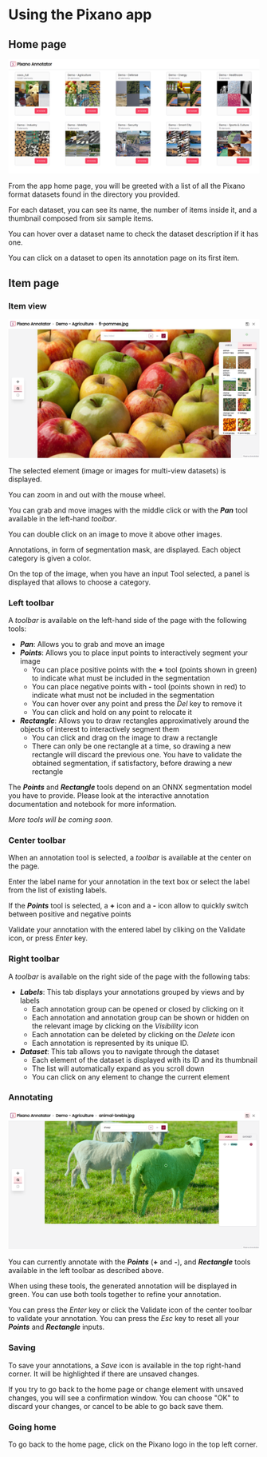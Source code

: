 [comment]: <> (TODO: Update screenshots and descriptions for new Pixano app)

# Using the Pixano app

## Home page

![Pixano App Home Page](../assets/user/app_home.png)

From the app home page, you will be greeted with a list of all the Pixano format datasets found in the directory you provided.

For each dataset, you can see its name, the number of items inside it, and a thumbnail composed from six sample items.

You can hover over a dataset name to check the dataset description if it has one.

You can click on a dataset to open its annotation page on its first item.

## Item page

### Item view

![Pixano App Item View](../assets/user/app_elementview.png)

The selected element (image or images for multi-view datasets) is displayed.

You can zoom in and out with the mouse wheel.

You can grab and move images with the middle click or with the **_Pan_** tool available in the left-hand _toolbar_.

You can double click on an image to move it above other images.

Annotations, in form of segmentation mask, are displayed.
Each object category is given a color.

On the top of the image, when you have an input Tool selected, a panel is displayed that allows to choose a category.

### Left toolbar

A _toolbar_ is available on the left-hand side of the page with the following tools:

- **_Pan_**: Allows you to grab and move an image
- **_Points_**: Allows you to place input points to interactively segment your image
  - You can place positive points with the **+** tool (points shown in green) to indicate what must be included in the segmentation
  - You can place negative points with **-** tool (points shown in red) to indicate what must not be included in the segmentation
  - You can hover over any point and press the _Del_ key to remove it
  - You can click and hold on any point to relocate it
- **_Rectangle_**: Allows you to draw rectangles approximatively around the objects of interest to interactively segment them
  - You can click and drag on the image to draw a rectangle
  - There can only be one rectangle at a time, so drawing a new rectangle will discard the previous one. You have to validate the obtained segmentation, if satisfactory, before drawing a new rectangle

The **_Points_** and **_Rectangle_** tools depend on an ONNX segmentation model you have to provide. Please look at the interactive annotation documentation and notebook for more information.

_More tools will be coming soon._

### Center toolbar

When an annotation tool is selected, a _toolbar_ is available at the center on the page.

Enter the label name for your annotation in the text box or select the label from the list of existing labels.

If the **_Points_** tool is selected, a **+** icon and a **-** icon allow to quickly switch between positive and negative points

Validate your annotation with the entered label by cliking on the Validate icon, or press _Enter_ key.

### Right toolbar

A _toolbar_ is available on the right side of the page with the following tabs:

- **_Labels_**: This tab displays your annotations grouped by views and by labels
  - Each annotation group can be opened or closed by clicking on it
  - Each annotation and annotation group can be shown or hidden on the relevant image by clicking on the _Visibility_ icon
  - Each annotation can be deleted by clicking on the _Delete_ icon
  - Each annotation is represented by its unique ID.
- **_Dataset_**: This tab allows you to navigate through the dataset
  - Each element of the dataset is displayed with its ID and its thumbnail
  - The list will automatically expand as you scroll down
  - You can click on any element to change the current element

### Annotating

![Pixano App Annotation](../assets/user/app_annotation.png)

You can currently annotate with the **_Points_** (**+** and **-**), and **_Rectangle_** tools available in the left toolbar as described above.

When using these tools, the generated annotation will be displayed in green. You can use both tools together to refine your annotation.

You can press the _Enter_ key or click the Validate icon of the center toolbar to validate your annotation.
You can press the _Esc_ key to reset all your **_Points_** and **_Rectangle_** inputs.

### Saving

To save your annotations, a _Save_ icon is available in the top right-hand corner. It will be highlighted if there are unsaved changes.

If you try to go back to the home page or change element with unsaved changes, you will see a confirmation window. You can choose "OK" to discard your changes, or cancel to be able to go back save them.

### Going home

To go back to the home page, click on the Pixano logo in the top left corner.
